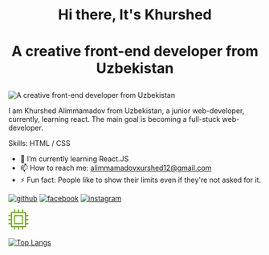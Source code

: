 # <p align="center">Hi there, It's Khurshed</p>
# <p align="center"> A creative front-end developer from Uzbekistan</p>
![A creative front-end developer from Uzbekistan ](https://i.postimg.cc/X7M1KgFd/Yellow-and-Black-Super-Weekend-Sale-Banner.png)

I am Khurshed Alimmamadov from Uzbekistan, a junior web-developer, currently, learning react. The main goal is becoming a full-stuck web-developer. 

Skills:  HTML / CSS

- 🌱 I’m currently learning React.JS
- 📫 How to reach me: alimmamadovxurshed12@gmail.com 
- ⚡ Fun fact: People like to show their limits even if they're not asked for it. 


[<img src='https://cdn.jsdelivr.net/npm/simple-icons@3.0.1/icons/github.svg' alt='github' height='40'>](https://github.com/Khurshedjan04)  [<img src='https://cdn.jsdelivr.net/npm/simple-icons@3.0.1/icons/facebook.svg' alt='facebook' height='40'>](https://www.facebook.com/https://www.facebook.com/share/iTyTuMZuUbWqo69C/?mibextid=qi2Omg)  [<img src='https://cdn.jsdelivr.net/npm/simple-icons@3.0.1/icons/instagram.svg' alt='instagram' height='40'>](https://www.instagram.com/https://www.instagram.com/khurshedjan_12.06//)  

<a href='https://docs.github.com/en/developers'><img src='https://raw.githubusercontent.com/acervenky/animated-github-badges/master/assets/devbadge.gif' width='40' height='40'></a> 

[![Top Langs](https://github-readme-stats.vercel.app/api/top-langs/?username=Khurshedjan04)](https://github.com/anuraghazra/github-readme-stats)

